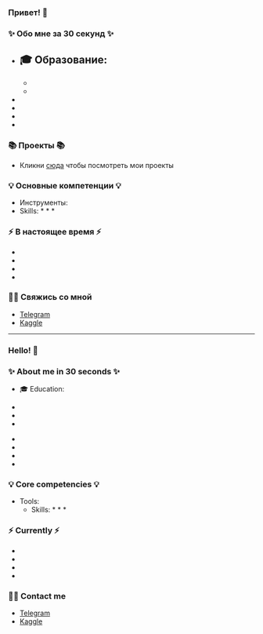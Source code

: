 ### Привет! 👋

### ✨ Обо мне за 30 секунд ✨ 
* 🎓 Образование:
  - 
  - 
  - 
* 
*  
* 
* 

### 📚 Проекты 📚

* Кликни [сюда]() чтобы посмотреть мои проекты

### 💡 Основные компетенции 💡
- Инструменты: 
- Skills: 
    * 
    * 
    * 

### ⚡️ В настоящее время ⚡️
- 
- 
- 
- 

### 🙌🏻 Свяжись со мной
- [Telegram]()
- [Kaggle]()

---

### Hello! 👋

### ✨ About me in 30 seconds ✨ 
* 🎓 Education:
 - 
 - 
 - 
* 
* 
* 
* 

### 💡 Core competencies 💡
- Tools: 
  - Skills:
    * 
    * 
    * 


### ⚡️ Currently ⚡️
- 
- 
- 
- 

### 🙌🏻 Contact me
- [Telegram]()
- [Kaggle]()
